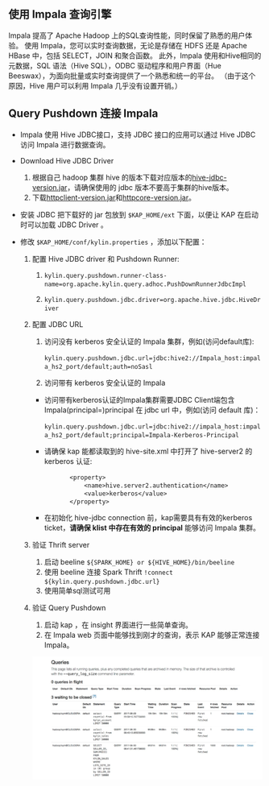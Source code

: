 ## 使用 Impala 查询引擎

  Impala 提高了 Apache Hadoop 上的SQL查询性能，同时保留了熟悉的用户体验。 使用 Impala，您可以实时查询数据，无论是存储在 HDFS 还是 Apache HBase 中，包括 SELECT，JOIN 和聚合函数。 此外，Impala 使用和Hive相同的元数据，SQL 语法（Hive SQL），ODBC 驱动程序和用户界面（Hue Beeswax），为面向批量或实时查询提供了一个熟悉和统一的平台。 （由于这个原因，Hive 用户可以利用 Impala 几乎没有设置开销。）

## Query Pushdown 连接 Impala
* Impala 使用 Hive JDBC接口，支持 JDBC 接口的应用可以通过 Hive JDBC 访问 Impala 进行数据查询。

* Download Hive JDBC Driver
  1. 根据自己 hadoop 集群 hive 的版本下载对应版本的[hive-jdbc-version.jar](hive-jdbc.jarhttps://mvnrepository.com/artifact/org.apache.hive/hive-jdbc)，请确保使用的 jdbc 版本不要高于集群的hive版本。
  2. 下载[httpclient-version.jar](https://mvnrepository.com/artifact/org.apache.httpcomponents/httpclient)和[httpcore-version.jar](https://mvnrepository.com/artifact/org.apache.httpcomponents/httpcore)。

* 安装 JDBC
  把下载好的 jar 包放到 `$KAP_HOME/ext` 下面，以便让 KAP 在启动时可以加载 JDBC Driver 。

* 修改 `$KAP_HOME/conf/kylin.properties` ，添加以下配置：

  1. 配置 Hive JDBC driver 和 Pushdown Runner:

     1. ```kylin.query.pushdown.runner-class-name=org.apache.kylin.query.adhoc.PushDownRunnerJdbcImpl```

     2. ```kylin.query.pushdown.jdbc.driver=org.apache.hive.jdbc.HiveDriver```


  2. 配置 JDBC URL

     1. 访问没有 kerberos 安全认证的 Impala 集群，例如(访问default库):

        ```kylin.query.pushdown.jdbc.url=jdbc:hive2://Impala_host:impala_hs2_port/default;auth=noSasl```

     2. 访问带有 kerberos 安全认证的 Impala
       + 访问带有kerberos认证的Impala集群需要JDBC Client端包含 Impala(principal=<Impala-Kerberos-Principal>)principal 在 jdbc url 中，例如(访问 default 库)：

           ```kylin.query.pushdown.jdbc.url=jdbc:hive2://impala_host:impala_hs2_port/default;principal=Impala-Kerberos-Principal```


        + 请确保 kap 能都读取到的 hive-site.xml 中打开了 hive-server2 的 kerberos 认证:
            ```
                   <property>
                       <name>hive.server2.authentication</name>
                       <value>kerberos</value>
                   </property>
             ```
        + 在初始化 hive-jdbc connection 前，kap需要具有有效的kerberos ticket，**请确保 klist 中存在有效的 principal** 能够访问 Impala 集群。
  3. 验证 Thrift server
     1. 启动 beeline ```${SPARK_HOME} or ${HIVE_HOME}/bin/beeline```
     2. 使用 beeline 连接 Spark Thrift ```!connect  ${kylin.query.pushdown.jdbc.url}```
     3. 使用简单sql测试可用
  4. 验证 Query Pushdown
     1. 启动 kap ，在 insight 界面进行一些简单查询。
     2. 在 Impala web 页面中能够找到刚才的查询，表示 KAP 能够正常连接 Impala。

      ![](query_pushdown_images/query_pushdown_impala.png)






